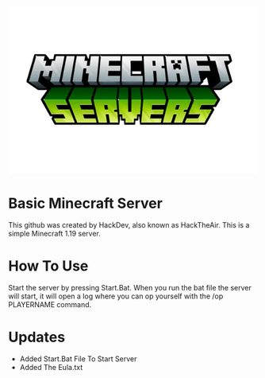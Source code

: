 ![Logo](Icon.png)
# Basic Minecraft Server
This github was created by HackDev, also known as HackTheAir.
This is a simple Minecraft 1.19 server.

# How To Use
Start the server by pressing Start.Bat. When you run the bat file the server will start, it will open a log where you can op yourself with the /op PLAYERNAME command.

# Updates
- Added Start.Bat File To Start Server
- Added The Eula.txt

